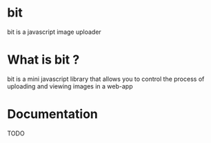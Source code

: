 # bit
bit is a javascript image uploader
# What is bit ?
bit is a mini javascript library that allows you to control the process of uploading and viewing images in a web-app
# Documentation
TODO
